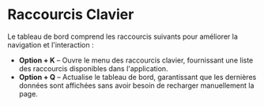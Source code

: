 # Raccourcis Clavier

Le tableau de bord comprend les raccourcis suivants pour améliorer la navigation et l'interaction :

* **Option + K** – Ouvre le menu des raccourcis clavier, fournissant une liste des raccourcis disponibles dans l'application.
* **Option + Q** – Actualise le tableau de bord, garantissant que les dernières données sont affichées sans avoir besoin de recharger manuellement la page.

